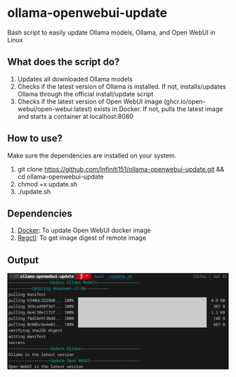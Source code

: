 # ollama-openwebui-update

Bash script to easily update Ollama models, Ollama, and Open WebUI in Linux

## What does the script do?
1. Updates all downloaded Ollama models
2. Checks if the latest version of Ollama is installed. If not, installs/updates Ollama through the official install/update script
3. Checks if the latest version of Open WebUI image (ghcr.io/open-webui/open-webui:latest) exists in Docker. If not, pulls the latest image and starts a container at localhost:8080

## How to use?
Make sure the dependencies are installed on your system.
1. git clone https://github.com/Infiniti151/ollama-openwebui-update.git && cd ollama-openwebui-update
2. chmod +x update.sh
3. ./update.sh

## Dependencies
1. [Docker](https://docs.docker.com/get-started/get-docker/): To update Open WebUI docker image
2. [Regctl](https://github.com/regclient/regclient/blob/main/docs/install.md): To get image digest of remote image

## Output
![alt text](image.png)
